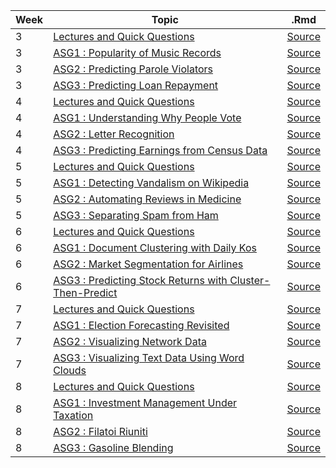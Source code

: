 |Week|Topic|.Rmd|
|---|---|---|
|3|[Lectures and Quick Questions](http://vishalgupta.me/AnalyticsEdge/htmlNB/week3_lectures_QQ.html)|[Source](http://vishalgupta.me/AnalyticsEdge/week3_lectures_QQ.Rmd)|
|3|[ASG1 : Popularity of Music Records](http://vishalgupta.me/AnalyticsEdge/htmlNB/week3_assig1.html)|[Source](http://vishalgupta.me/AnalyticsEdge/week3_assig1.Rmd)|
|3|[ASG2 : Predicting Parole Violators](http://vishalgupta.me/AnalyticsEdge/htmlNB/week3_assig2.html)|[Source](http://vishalgupta.me/AnalyticsEdge/week3_assig2.Rmd)|
|3|[ASG3 : Predicting Loan Repayment](http://vishalgupta.me/AnalyticsEdge/htmlNB/week3_assig3.html)|[Source](http://vishalgupta.me/AnalyticsEdge/week3_assig3.Rmd)|
|4|[Lectures and Quick Questions](http://vishalgupta.me/AnalyticsEdge/htmlNB/week4_lectures_QQ.html)|[Source](http://vishalgupta.me/AnalyticsEdge/week4_lectures_QQ.Rmd)|
|4|[ASG1 : Understanding Why People Vote](http://vishalgupta.me/AnalyticsEdge/htmlNB/week4_assig1.html)|[Source](http://vishalgupta.me/AnalyticsEdge/week4_assig1.Rmd)|
|4|[ASG2 : Letter Recognition](http://vishalgupta.me/AnalyticsEdge/htmlNB/week4_assig2.html)|[Source](http://vishalgupta.me/AnalyticsEdge/week4_assig2.Rmd)|
|4|[ASG3 : Predicting Earnings from Census Data](http://vishalgupta.me/AnalyticsEdge/htmlNB/week4_assig3.html)|[Source](http://vishalgupta.me/AnalyticsEdge/week4_assig3.Rmd)|
|5|[Lectures and Quick Questions](http://vishalgupta.me/AnalyticsEdge/htmlNB/week5_lectures_QQ.html)|[Source](http://vishalgupta.me/AnalyticsEdge/week5_lectures_QQ.Rmd)|
|5|[ASG1 : Detecting Vandalism on Wikipedia](http://vishalgupta.me/AnalyticsEdge/htmlNB/week5_assig1.html)|[Source](http://vishalgupta.me/AnalyticsEdge/week5_assig1.Rmd)|
|5|[ASG2 : Automating Reviews in Medicine](http://vishalgupta.me/AnalyticsEdge/htmlNB/week5_assig2.html)|[Source](http://vishalgupta.me/AnalyticsEdge/week5_assig2.Rmd)|
|5|[ASG3 : Separating Spam from Ham](http://vishalgupta.me/AnalyticsEdge/htmlNB/week5_assig3.html)|[Source](http://vishalgupta.me/AnalyticsEdge/week5_assig3.Rmd)|
|6|[Lectures and Quick Questions](http://vishalgupta.me/AnalyticsEdge/htmlNB/week6_lectures_QQ.html)|[Source](http://vishalgupta.me/AnalyticsEdge/week6_lectures_QQ.Rmd)|
|6|[ASG1 : Document Clustering with Daily Kos](http://vishalgupta.me/AnalyticsEdge/htmlNB/week6_assig1.html)|[Source](http://vishalgupta.me/AnalyticsEdge/week6_assig1.Rmd)|
|6|[ASG2 : Market Segmentation for Airlines](http://vishalgupta.me/AnalyticsEdge/htmlNB/week6_assig2.html)|[Source](http://vishalgupta.me/AnalyticsEdge/week6_assig2.Rmd)|
|6|[ASG3 : Predicting Stock Returns with Cluster-Then-Predict](http://vishalgupta.me/AnalyticsEdge/htmlNB/week6_assig3.html)|[Source](http://vishalgupta.me/AnalyticsEdge/week6_assig3.Rmd)|
|7|[Lectures and Quick Questions](http://vishalgupta.me/AnalyticsEdge/htmlNB/week7_lectures_QQ.html)|[Source](http://vishalgupta.me/AnalyticsEdge/week7_lectures_QQ.Rmd)|
|7|[ASG1 : Election Forecasting Revisited](http://vishalgupta.me/AnalyticsEdge/htmlNB/week7_assig1.html)|[Source](http://vishalgupta.me/AnalyticsEdge/week7_assig1.Rmd)|
|7|[ASG2 : Visualizing Network Data](http://vishalgupta.me/AnalyticsEdge/htmlNB/week7_assig2.html)|[Source](http://vishalgupta.me/AnalyticsEdge/week7_assig2.Rmd)|
|7|[ASG3 : Visualizing Text Data Using Word Clouds](http://vishalgupta.me/AnalyticsEdge/htmlNB/week7_assig3.html)|[Source](http://vishalgupta.me/AnalyticsEdge/week7_assig3.Rmd)|
|8|[Lectures and Quick Questions](http://vishalgupta.me/AnalyticsEdge/htmlNB/week8_lectures_QQ.html)|[Source](http://vishalgupta.me/AnalyticsEdge/week8_lectures_QQ.Rmd)|
|8|[ASG1 : Investment Management Under Taxation](http://vishalgupta.me/AnalyticsEdge/htmlNB/week8_assig1.html)|[Source](http://vishalgupta.me/AnalyticsEdge/week8_assig1.Rmd)|
|8|[ASG2 : Filatoi Riuniti](http://vishalgupta.me/AnalyticsEdge/htmlNB/week8_assig2.html)|[Source](http://vishalgupta.me/AnalyticsEdge/week8_assig2.Rmd)|
|8|[ASG3 : Gasoline Blending](http://vishalgupta.me/AnalyticsEdge/htmlNB/week8_assig3.html)|[Source](http://vishalgupta.me/AnalyticsEdge/week8_assig3.Rmd)|
